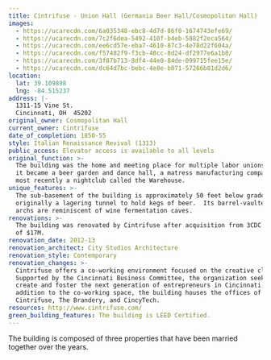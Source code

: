 ```yaml
---
title: Cintrifuse - Union Hall (Germania Beer Hall/Cosmopolitan Hall)
images:
  - https://ucarecdn.com/6a035348-ebc8-4d7d-86f0-1674743efe69/
  - https://ucarecdn.com/7c2f6dea-5492-410f-b4eb-5882f2eca564/
  - https://ucarecdn.com/ee6cd57e-eba7-4610-87c3-4e78d22f604a/
  - https://ucarecdn.com/f57482f9-f3cb-48cc-8d24-df2977e6a1b8/
  - https://ucarecdn.com/3f87b713-8df4-44e0-84de-099715fee15e/
  - https://ucarecdn.com/dc64d7bc-bebc-4e8e-b071-57266b81d2d6/
location:
  lat: 39.109898
  lng: -84.515237
address: |-
  1311-15 Vine St.
  Cincinnati, OH  45202
original_owner: Cosmopolitan Hall
current_owner: Cintrifuse
date_of_completion: 1850-55
style: Italian Renaissance Revival (1313)
public_access: Elevator access is available to all levels
original_function: >-
  The building was the home and meeting place for multiple labor unions.  Later
  it became a beer garden and dance hall, a matress manufacturing company, and
  most recently a nightclub called the Warehouse.
unique_features: >-
  The sub-basement of the building is approximately 50 feet below grade and was
  originally a lagering tunnel to hold kegs of beer.  Its barrel-vaulted brick
  archs are reminiscent of wine fermentation caves.
renovations: >-
  The building was renovated by Cintrifuse after acquisition from 3CDC at a cost
  of $17M.
renovation_date: 2012-13
renovation_architect: City Studios Architecture
renovation_style: Contemporary
renovation_changes: >-
  Cintrifuse offers a co-working environment focused on the creative class.
  Supported by the Cincinnati Business Committee, the organization seeks to
  create and foster the next generation of entrepreneurs in Cincinnati.  In
  addition to the co-working space, the building houses the offices of
  Cintrifuse, The Brandery, and CincyTech.
resources: http://www.cintrifuse.com/
green_building_features: The building is LEED Certified.
---
```


The building is composed of three properties that have been married together over the years.
